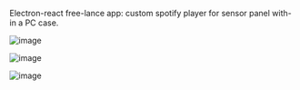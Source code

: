Electron-react free-lance app: custom spotify player for sensor panel with-in a PC case. 

![image](https://github.com/Ajmakare/spotify-sensor-panel/assets/92825395/da8cfdcd-cb24-4af2-8547-fc02bcbf10f8)

![image](https://github.com/Ajmakare/spotify-sensor-panel/assets/92825395/e1488c46-9d88-46d4-ba28-5c3ceaad8a6a)

![image](https://github.com/Ajmakare/spotify-sensor-panel/assets/92825395/bb52061b-27bd-4de1-91e4-b9a2e42e930f)
